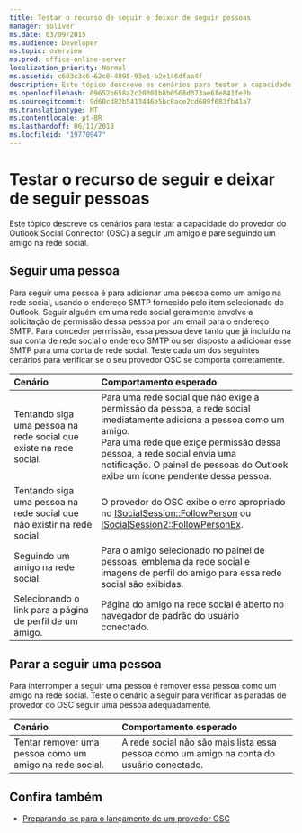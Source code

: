 ```yaml
---
title: Testar o recurso de seguir e deixar de seguir pessoas
manager: soliver
ms.date: 03/09/2015
ms.audience: Developer
ms.topic: overview
ms.prod: office-online-server
localization_priority: Normal
ms.assetid: c603c3c6-62c8-4895-93e1-b2e146dfaa4f
description: Este tópico descreve os cenários para testar a capacidade do provedor do Outlook Social Connector (OSC) a seguir um amigo e pare seguindo um amigo na rede social.
ms.openlocfilehash: 09652b658a2c20301b8b0568d373ae6fe841fe2b
ms.sourcegitcommit: 9d60cd82b5413446e5bc8ace2cd689f683fb41a7
ms.translationtype: MT
ms.contentlocale: pt-BR
ms.lasthandoff: 06/11/2018
ms.locfileid: "19770947"
---
```

# <a name="testing-following-and-stop-following-persons"></a>Testar o recurso de seguir e deixar de seguir pessoas

Este tópico descreve os cenários para testar a capacidade do provedor do Outlook Social Connector (OSC) a seguir um amigo e pare seguindo um amigo na rede social.
  
## <a name="following-a-person"></a>Seguir uma pessoa

Para seguir uma pessoa é para adicionar uma pessoa como um amigo na rede social, usando o endereço SMTP fornecido pelo item selecionado do Outlook. Seguir alguém em uma rede social geralmente envolve a solicitação de permissão dessa pessoa por um email para o endereço SMTP. Para conceder permissão, essa pessoa deve tanto que já incluído na sua conta de rede social o endereço SMTP ou ser disposto a adicionar esse SMTP para uma conta de rede social. Teste cada um dos seguintes cenários para verificar se o seu provedor OSC se comporta corretamente.
  
|**Cenário**|**Comportamento esperado**|
|:-----|:-----|
|Tentando siga uma pessoa na rede social que existe na rede social.  <br/> |Para uma rede social que não exige a permissão da pessoa, a rede social imediatamente adiciona a pessoa como um amigo.  <br/> Para uma rede que exige permissão dessa pessoa, a rede social envia uma notificação. O painel de pessoas do Outlook exibe um ícone pendente dessa pessoa.  <br/> |
|Tentando siga uma pessoa na rede social que não existir na rede social.  <br/> |O provedor do OSC exibe o erro apropriado no [ISocialSession::FollowPerson](isocialsession-followperson.md) ou [ISocialSession2::FollowPersonEx](isocialsession2-followpersonex.md).  <br/> |
|Seguindo um amigo na rede social.  <br/> |Para o amigo selecionado no painel de pessoas, emblema da rede social e imagens de perfil do amigo para essa rede social são exibidas.  <br/> |
|Selecionando o link para a página de perfil de um amigo.  <br/> |Página do amigo na rede social é aberto no navegador de padrão do usuário conectado.  <br/> |
   
## <a name="stop-following-a-person"></a>Parar a seguir uma pessoa

Para interromper a seguir uma pessoa é remover essa pessoa como um amigo na rede social. Teste o cenário a seguir para verificar as paradas de provedor do OSC seguir uma pessoa adequadamente.
  
|**Cenário**|**Comportamento esperado**|
|:-----|:-----|
|Tentar remover uma pessoa como um amigo na rede social.  <br/> |A rede social não são mais lista essa pessoa como um amigo na conta do usuário conectado.  <br/> |
   
## <a name="see-also"></a>Confira também

- [Preparando-se para o lançamento de um provedor OSC](getting-ready-to-release-an-osc-provider.md)

